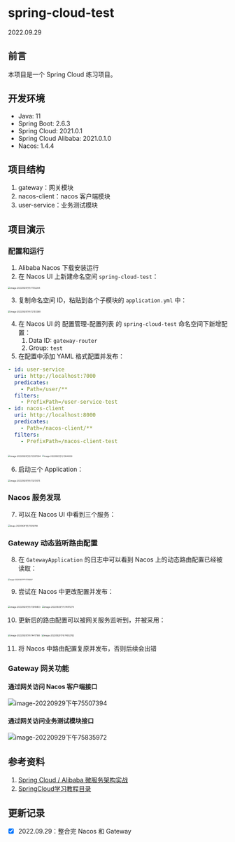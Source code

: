 # spring-cloud-test

2022.09.29

## 前言

本项目是一个 Spring Cloud 练习项目。

## 开发环境

- Java: 11
- Spring Boot: 2.6.3
- Spring Cloud: 2021.0.1
- Spring Cloud Alibaba: 2021.0.1.0
- Nacos: 1.4.4

## 项目结构

1. gateway：网关模块
2. nacos-client：nacos 客户端模块
3. user-service：业务测试模块

## 项目演示

### 配置和运行

1. Alibaba Nacos 下载安装运行
2. 在 Nacos UI 上新建命名空间 `spring-cloud-test`：

<img src="media/README.assets/image-20220929%E4%B8%8B%E5%8D%8871132284.png" alt="image-20220929下午71132284" style="zoom:33%;" />

3. 复制命名空间 ID，粘贴到各个子模块的 `application.yml` 中：

<img src="media/README.assets/image-20220929%E4%B8%8B%E5%8D%8872103388.png" alt="image-20220929下午72103388" style="zoom:33%;" />

4. 在 Nacos UI 的 配置管理-配置列表 的 `spring-cloud-test` 命名空间下新增配置：
   1. Data ID: `gateway-router`
   2. Group: `test`
5. 在配置中添加 YAML 格式配置并发布：

```yml
- id: user-service
  uri: http://localhost:7000
  predicates:
    - Path=/user/**
  filters:
    - PrefixPath=/user-service-test
- id: nacos-client
  uri: http://localhost:8000
  predicates:
    - Path=/nacos-client/**
  filters:
    - PrefixPath=/nacos-client-test
```

<img src="media/README.assets/image-20220929%E4%B8%8B%E5%8D%8872557594.png" alt="image-20220929下午72557594" style="zoom: 33%;" />

<img src="media/README.assets/image-20220929%E4%B8%8B%E5%8D%8872644938.png" alt="image-20220929下午72644938" style="zoom: 30%;" />

6. 启动三个 Application：

<img src="media/README.assets/image-20220929%E4%B8%8B%E5%8D%8873213575.png" alt="image-20220929下午73213575" style="zoom: 33%;" />

### Nacos 服务发现

7. 可以在 Nacos UI 中看到三个服务：

<img src="media/README.assets/image-20220929%E4%B8%8B%E5%8D%8873258798.png" alt="image-20220929下午73258798" style="zoom: 30%;" />

### Gateway 动态监听路由配置

8. 在 `GatewayApplication` 的日志中可以看到 Nacos 上的动态路由配置已经被读取：

<img src="media/README.assets/image-20220929%E4%B8%8B%E5%8D%8873745557.png" alt="image-20220929下午73745557" style="zoom: 25%;" />

9. 尝试在 Nacos 中更改配置并发布：

<img src="media/README.assets/image-20220929%E4%B8%8B%E5%8D%8873918853.png" alt="image-20220929下午73918853" style="zoom: 33%;" />

<img src="media/README.assets/image-20220929%E4%B8%8B%E5%8D%8874011279.png" alt="image-20220929下午74011279" style="zoom: 33%;" />

10. 更新后的路由配置可以被网关服务监听到，并被采用：

<img src="media/README.assets/image-20220929%E4%B8%8B%E5%8D%8874417188.png" alt="image-20220929下午74417188" style="zoom: 33%;" />

<img src="media/README.assets/image-20220929%E4%B8%8B%E5%8D%8874502762.png" alt="image-20220929下午74502762" style="zoom:33%;" />

11. 将 Nacos 中路由配置复原并发布，否则后续会出错

### Gateway 网关功能

#### 通过网关访问 Nacos 客户端接口

![image-20220929下午75507394](media/README.assets/image-20220929%E4%B8%8B%E5%8D%8875507394.png)

#### 通过网关访问业务测试模块接口

![image-20220929下午75835972](media/README.assets/image-20220929%E4%B8%8B%E5%8D%8875835972.png)

## 参考资料

1. [Spring Cloud / Alibaba 微服务架构实战](https://coding.imooc.com/class/522.html#Anchor)
2. [SpringCloud学习教程目录](https://www.macrozheng.com/cloud/cloud_catalog.html#gateway-%E7%AE%80%E4%BB%8B)

## 更新记录

- [x] 2022.09.29：整合完 Nacos 和 Gateway







